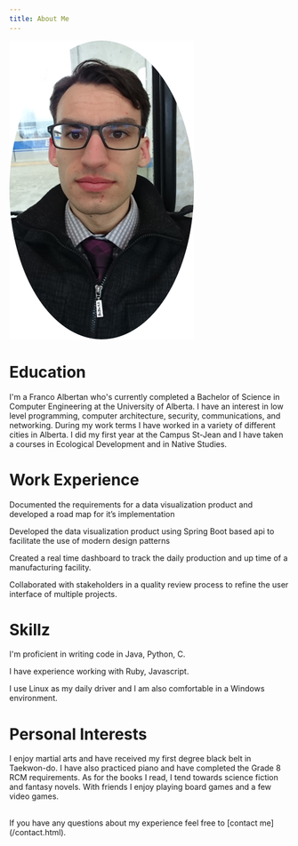 ```yaml
---
title: About Me
---
```


![Dannick Pomerleau](/images/selfie.png)

# Education
I'm a Franco Albertan who's currently completed
 a Bachelor of Science in Computer Engineering at the University of Alberta. 
I have an interest in low level programming, computer architecture, 
security, communications, and networking. During my work terms I have
worked in a variety of different cities in Alberta.
I did my first year at the Campus St-Jean and I have taken 
a courses in Ecological Development and in Native Studies.

# Work Experience
Documented the requirements for a data visualization 
product and developed a road map for it’s implementation

Developed the data visualization product using 
Spring Boot based api to facilitate the use of modern design patterns

Created a real time dashboard to track the daily 
production and up time of a manufacturing facility.

Collaborated with stakeholders in a quality review process to refine the user interface of multiple projects.

# Skillz
I'm proficient in writing code in Java, Python, C.

I have experience working with Ruby, Javascript.

I use Linux as my daily driver and I am also comfortable in a Windows environment.

# Personal Interests
I enjoy martial arts and have received my first degree black belt in Taekwon-do.
I have also practiced piano and have completed the Grade 8 RCM requirements.
As for the books I read, I tend towards science fiction and fantasy novels.
With friends I enjoy playing board games and a few video games.

<br>
If you have any questions about my experience feel free to [contact me](/contact.html).
